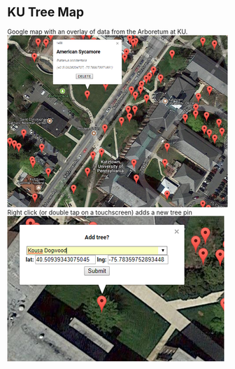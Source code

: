 # KU Tree Map
Google map with an overlay of data from the Arboretum at KU.
![Alt text](/KUTreeMap2.bmp?raw=true "KU Tree Map")
Right click (or double tap on a touchscreen) adds a new tree pin
![Alt text](/KUTreeMap3.bmp?raw=true "KU Tree Map")
